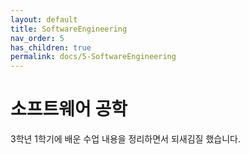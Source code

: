 ```yaml
---
layout: default
title: SoftwareEngineering
nav_order: 5
has_children: true
permalink: docs/5-SoftwareEngineering
---
```


# 소프트웨어 공학

3학년 1학기에 배운 수업 내용을 정리하면서 되새김질 했습니다.